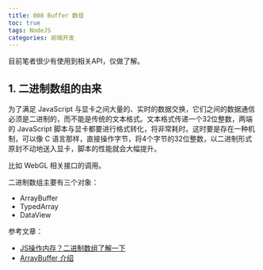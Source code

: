 ```yaml
---
title: 008 Buffer 数组
toc: true
tags: NodeJS
categories: 前端开发
---
```


目前笔者很少有使用到相关API，仅做了解。

## 1. 二进制数组的由来
为了满足 JavaScript 与显卡之间大量的、实时的数据交换，它们之间的数据通信必须是二进制的，而不能是传统的文本格式。文本格式传递一个32位整数，两端的 JavaScript 脚本与显卡都要进行格式转化，将非常耗时。这时要是存在一种机制，可以像 C 语言那样，直接操作字节，将4个字节的32位整数，以二进制形式原封不动地送入显卡，脚本的性能就会大幅提升。

比如 WebGL 相关接口的调用。

二进制数组主要有三个对象：
- ArrayBuffer
- TypedArray
- DataView

参考文章：
- [JS操作内存？二进制数组了解一下](https://www.bilibili.com/read/cv4386302/)
- [ArrayBuffer 介绍](https://wizardforcel.gitbooks.io/es6-tutorial-3e/content/docs/arraybuffer.html)